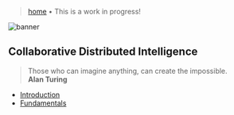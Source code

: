 > [home](/computing)
> &bull; This is a work in progress!

![banner](/cdi/photos/banner.png)

## Collaborative Distributed Intelligence 

> Those who can imagine anything, can create the impossible.  
> **Alan Turing**

* [Introduction](introduction)
* [Fundamentals](fundamentals)
